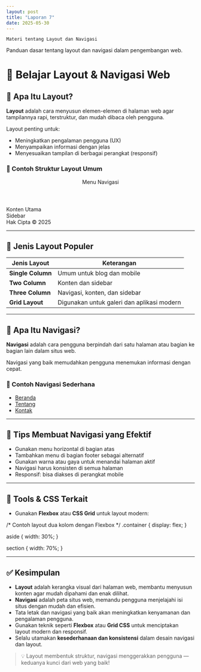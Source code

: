 ```yaml
---
layout: post
title: "Laporan 7"
date: 2025-05-30
---
```


    Materi tentang Layout dan Navigasi

Panduan dasar tentang layout dan navigasi dalam pengembangan web.

# 🧭 Belajar Layout & Navigasi Web

## 🧱 Apa Itu Layout?

**Layout** adalah cara menyusun elemen-elemen di halaman web agar tampilannya rapi, terstruktur, dan mudah dibaca oleh pengguna.

Layout penting untuk:
- Meningkatkan pengalaman pengguna (UX)
- Menyampaikan informasi dengan jelas
- Menyesuaikan tampilan di berbagai perangkat (responsif)

### 📐 Contoh Struktur Layout Umum


<header>
  <nav>Menu Navigasi</nav>
</header>

<main>
  <section>Konten Utama</section>
  <aside>Sidebar</aside>
</main>

<footer>
  Hak Cipta &copy; 2025
</footer>

---

## 📑 Jenis Layout Populer

| Jenis Layout | Keterangan |
|--------------|------------|
| **Single Column** | Umum untuk blog dan mobile |
| **Two Column** | Konten dan sidebar |
| **Three Column** | Navigasi, konten, dan sidebar |
| **Grid Layout** | Digunakan untuk galeri dan aplikasi modern |

---

## 🔗 Apa Itu Navigasi?

**Navigasi** adalah cara pengguna berpindah dari satu halaman atau bagian ke bagian lain dalam situs web.

Navigasi yang baik memudahkan pengguna menemukan informasi dengan cepat.

### 📌 Contoh Navigasi Sederhana


<nav>
  <ul>
    <li><a href="/">Beranda</a></li>
    <li><a href="/tentang">Tentang</a></li>
    <li><a href="/kontak">Kontak</a></li>
  </ul>
</nav>

---

## 🎯 Tips Membuat Navigasi yang Efektif

- Gunakan menu horizontal di bagian atas
- Tambahkan menu di bagian footer sebagai alternatif
- Gunakan warna atau gaya untuk menandai halaman aktif
- Navigasi harus konsisten di semua halaman
- Responsif: bisa diakses di perangkat mobile

---

## 🧰 Tools & CSS Terkait

- Gunakan **Flexbox** atau **CSS Grid** untuk layout modern:
  

/* Contoh layout dua kolom dengan Flexbox */
.container {
  display: flex;
}

aside {
  width: 30%;
}

section {
  width: 70%;
}

---

## ✅ Kesimpulan

- **Layout** adalah kerangka visual dari halaman web, membantu menyusun konten agar mudah dipahami dan enak dilihat.
- **Navigasi** adalah peta situs web, memandu pengguna menjelajahi isi situs dengan mudah dan efisien.
- Tata letak dan navigasi yang baik akan meningkatkan kenyamanan dan pengalaman pengguna.
- Gunakan teknik seperti **Flexbox** atau **Grid CSS** untuk menciptakan layout modern dan responsif.
- Selalu utamakan **kesederhanaan dan konsistensi** dalam desain navigasi dan layout.

> 💡 Layout membentuk struktur, navigasi menggerakkan pengguna — keduanya kunci dari web yang baik!